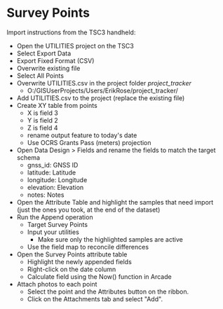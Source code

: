 # Survey Points

Import instructions from the TSC3 handheld:

- Open the UTILITIES project on the TSC3
- Select Export Data
- Export Fixed Format (CSV)
- Overwrite existing file
- Select All Points
- Overwrite UTILITIES.csv in the project folder _project_tracker_
  - O:/GISUserProjects/Users/ErikRose/project_tracker/
- Add UTILITIES.csv to the project (replace the existing file)
- Create XY table from points
  - X is field 3
  - Y is field 2
  - Z is field 4
  - rename output feature to today's date
  - Use OCRS Grants Pass (meters) projection
- Open Data Design > Fields and rename the fields to match the target schema
  - gnss_id: GNSS ID
  - latitude: Latitude
  - longitude: Longitude
  - elevation: Elevation
  - notes: Notes
- Open the Attribute Table and highlight the samples that need import (just the ones you took, at the end of the dataset)
- Run the Append operation
  - Target Survey Points
  - Input your utilities
    - Make sure only the highlighted samples are active
  - Use the field map to reconcile differences
- Open the Survey Points attribute table
  - Highlight the newly appended fields
  - Right-click on the date column
  - Calculate field using the Now() function in Arcade
- Attach photos to each point
  - Select the point and the Attributes button on the ribbon.
  - Click on the Attachments tab and select "Add".
